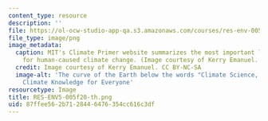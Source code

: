 ```yaml
---
content_type: resource
description: ''
file: https://ol-ocw-studio-app-qa.s3.amazonaws.com/courses/res-env-005-climate-science-risk-solutions-a-climate-primer-fall-2020/87ffee562b7128446476354cc616c3df_RES-ENV5-005f20-th.png
file_type: image/png
image_metadata:
  caption: MIT's Climate Primer website summarizes the most important lines of evidence
    for human-caused climate change. (Image courtesy of Kerry Emanuel. CC BY-NC-SA).
  credit: Image courtesy of Kerry Emanuel. CC BY-NC-SA
  image-alt: 'The curve of the Earth below the words "Climate Science, Risk & Solutions:
    Climate Knowledge for Everyone'
resourcetype: Image
title: RES-ENV5-005f20-th.png
uid: 87ffee56-2b71-2844-6476-354cc616c3df
---
```

